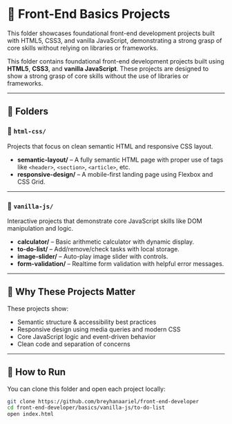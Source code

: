 
# 🧰 Front-End Basics Projects

This folder showcases foundational front-end development projects built with HTML5, CSS3, and vanilla JavaScript, demonstrating a strong grasp of core skills without relying on libraries or frameworks.


This folder contains foundational front-end development projects built using **HTML5**, **CSS3**, and **vanilla JavaScript**. These projects are designed to show a strong grasp of core skills without the use of libraries or frameworks.

---

## 📁 Folders

### 🔹 `html-css/`
Projects that focus on clean semantic HTML and responsive CSS layout.

- **semantic-layout/** – A fully semantic HTML page with proper use of tags like `<header>`, `<section>`, `<article>`, etc.
- **responsive-design/** – A mobile-first landing page using Flexbox and CSS Grid.

---

### 🔹 `vanilla-js/`
Interactive projects that demonstrate core JavaScript skills like DOM manipulation and logic.

- **calculator/** – Basic arithmetic calculator with dynamic display.
- **to-do-list/** – Add/remove/check tasks with local storage.
- **image-slider/** – Auto-play image slider with controls.
- **form-validation/** – Realtime form validation with helpful error messages.

---

## 🧠 Why These Projects Matter

These projects show:

- Semantic structure & accessibility best practices  
- Responsive design using media queries and modern CSS  
- Core JavaScript logic and event-driven behavior  
- Clean code and separation of concerns

---

## 🚀 How to Run

You can clone this folder and open each project locally:

```bash
git clone https://github.com/breyhanaariel/front-end-developer
cd front-end-developer/basics/vanilla-js/to-do-list
open index.html

